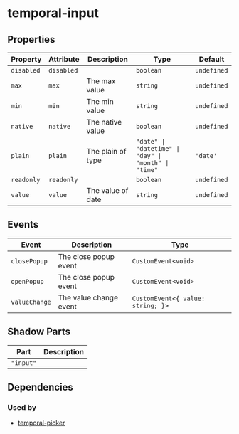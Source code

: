 # temporal-input


## Properties

| Property   | Attribute  | Description       | Type                                                 | Default     |
| ---------- | ---------- | ----------------- | ---------------------------------------------------- | ----------- |
| `disabled` | `disabled` |                   | `boolean`                                            | `undefined` |
| `max`      | `max`      | The max value     | `string`                                             | `undefined` |
| `min`      | `min`      | The min value     | `string`                                             | `undefined` |
| `native`   | `native`   | The native value  | `boolean`                                            | `undefined` |
| `plain`    | `plain`    | The plain of type | `"date" \| "datetime" \| "day" \| "month" \| "time"` | `'date'`    |
| `readonly` | `readonly` |                   | `boolean`                                            | `undefined` |
| `value`    | `value`    | The value of date | `string`                                             | `undefined` |


## Events

| Event         | Description            | Type                              |
| ------------- | ---------------------- | --------------------------------- |
| `closePopup`  | The close popup event  | `CustomEvent<void>`               |
| `openPopup`   | The close popup event  | `CustomEvent<void>`               |
| `valueChange` | The value change event | `CustomEvent<{ value: string; }>` |


## Shadow Parts

| Part      | Description |
| --------- | ----------- |
| `"input"` |             |


## Dependencies

### Used by

 - [temporal-picker](https://www.npmjs.com/package/temporal-picker)
